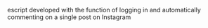 escript developed with the function of logging in and automatically commenting on a single post on Instagram
